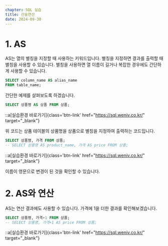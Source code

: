 ```yaml
---
chapter: SQL 실습
title: 산술연산
date: 2024-09-30
---
```

# 1. AS

AS는 열의 별칭을 지정할 때 사용하는 키워드입니다. 별칭을 지정하면 결과를 출력할 때 별칭을 사용할 수 있습니다. 별칭을 사용하면 열 이름이 길거나 복잡한 경우에도 간단하게 사용할 수 있습니다.

```sql
SELECT column_name AS alias_name
FROM table_name;
```

간단한 예제를 살펴보도록 하겠습니다.
```sql
SELECT 상품명 AS 상품 FROM 상품;
```
::a[실습환경 바로가기]{class='btn-link' href="https://sql.weniv.co.kr/" target="\_blank"}

위 코드는 상품 테이블의 상품명을 상품으로 별칭을 지정하여 출력하는 코드입니다.

```sql
SELECT 상품명, 가격 FROM 상품;
-- SELECT 상품명 AS product_name, 가격 AS price FROM 상품;
```
::a[실습환경 바로가기]{class='btn-link' href="https://sql.weniv.co.kr/" target="\_blank"}

이름이 영문으로 변경이 된 것을 확인할 수 있습니다.

# 2. AS와 연산

AS는 연산 결과에도 사용할 수 있습니다. 가격에 1을 더한 결과를 확인해보겠습니다.

```sql
SELECT 상품명, 가격+1 FROM 상품;
-- SELECT 상품명, 가격+1 AS price FROM 상품;
```
::a[실습환경 바로가기]{class='btn-link' href="https://sql.weniv.co.kr/" target="\_blank"}